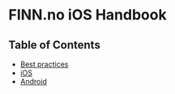 # FINN.no iOS Handbook

## Table of Contents

* [Best practices](/BEST_PRACTICES.md)
* [iOS](https://github.com/finn-no/ios-handbook)
* [Android](/)
